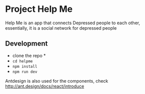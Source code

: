 # Project Help Me #

Help Me is an app that connects Depressed people to each other, essentially, it is a social network for depressed people

## Development ##

* clone the repo *
* ```cd helpme```
* ```npm install```
* ```npm run dev```


Antdesign is also used for the components, check <http://ant.design/docs/react/introduce>
